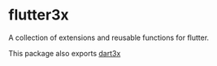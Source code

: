 # flutter3x
A collection of extensions and reusable functions for flutter.

This package also exports [dart3x](https://www.github.com/osaxma/dart3x)